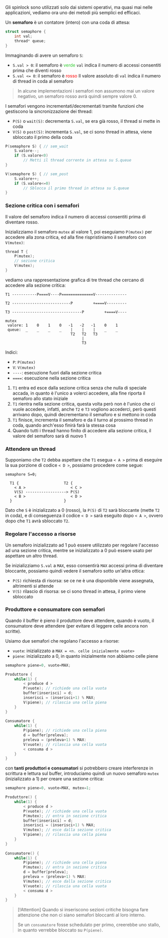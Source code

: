 Gli spinlock sono utilizzati solo dai sistemi operativi, ma quasi mai nelle applicazioni, vediamo ora uno dei metodi più semplici ed efficaci.

Un **semaforo** è un contatore (intero) con una coda di attesa:
```c
struct semaphore {
	int val;
	thread* queue; 
}
```

Immaginando di avere un semaforo `S`:
- `S.val > 0`: il semaforo è <span style="color:#32CD32">verde</span>
	`val` indica il numero di accessi consentiti prima che diventi rosso
- `S.val <= 0`: il semaforo è <span style="color:#ff0000">rosso</span>
	Il valore assoluto di `val` indica il numero di thread in coda al semaforo

>In alcune implementazioni i semafori non assumono mai un valore negativo, un semaforo rosso avrà quindi sempre valore $0$.

I semafori vengono incrementati/decrementati tramite funzioni che gestiscono la sincronizzazione dei thread:
- `P(S)` o `wait(S)`: decrementa `S.val`, se era già rosso, il thread si mette in coda
- `V(S)` o `post(S)`: incrementa `S.val`, se ci sono thread in attesa, viene sbloccato il primo della coda

```c
P(semaphore S) { // sem_wait
	S.valore--;
	if (S.valore<0)
	    // Metti il thread corrente in attesa su S.queue
}

V(semaphore S) { // sem_post
	S.valore++;
	if (S.valore<=0)
	    // Sblocca il primo thread in attesa su S.queue
}
```

### Sezione critica con i semafori
Il valore del semaforo indica il numero di accessi consentiti prima di diventare rosso.

Inizializziamo il semaforo `mutex` al valore $1$, poi eseguiamo `P(mutex)` per accedere alla zona critica, ed alla fine rispristiniamo il semaforo con `V(mutex)`:
```c
thread T {
	P(mutex);
	// sezione critica
	V(mutex);
}
```

vediamo una rappresentazione grafica di tre thread che cercano di accedere alla sezione critica:
```
T1 -----------P====V----P==============V--------------

T2 --------------------------P         +====V---------

T3 -------------------------------P         +====V----

mutex
 valore: 1    0    1    0   -1   -2   -1    0    1  
 queue:  _    _    _    _    |    |    |    _    _  
                             T2   T2   T3  
                                  |  
                                  T3 
```

Indici:
- `P`: `P(mutex)`
- `V`: `V(mutex)`
- `----`: esecuzione fuori dalla sezione critica
- `====`: esecuzione nella sezione critica

1. `T1` entra ed esce dalla sezione critica senza che nulla di speciale accada, in quanto è l'unico a volerci accedere, alla fine riporta il semaforo allo stato iniziale
2. `T1` rientra nella sezione critica, questa volta però non è l'unico che ci vuole accedere, infatti, anche `T2` e `T3` vogliono accederci, però questi arrivano dopo, quindi decrementano il semaforo e si mettono in coda
3. `T1` finisce, incrementa il semaforo e da il turno al prossimo thread in coda, quando anch'esso finirà farà la stessa cosa
4. Quando tutti i thread hanno finito di accedere alla sezione critica, il valore del semaforo sarà di nuovo $1$

### Attendere un thread
Supponiamo che `T2` debba aspettare che `T1` esegua `< A >` prima di eseguire la sua porzione di codice `< D >`, possiamo procedere come segue:
```
semaphore S=0;

  T1 {                    T2 {
    < A >                    < C >
    V(S) ------------------> P(S)
    < B >                    < D >
  }                       }
```

Dato che `S` è inizializzato a $0$ (rosso), la `P(S)` di `T2` sarà bloccante (mette `T2` in coda), e di conseguenza il codice `< D >` sarà eseguito dopo `< A >`, ovvero dopo che `T1` avrà sbloccato `T2`.

### Regolare l'accesso a risorse
Un semaforo inizializzato ad $1$ può essere utilizzato per regolare l'accesso ad una sezione critica, mentre se inizializzato a $0$ può essere usato per aspettare un altro thread.

Se inizializziamo `S.val` a `MAX`, esso consentirà `MAX` accessi prima di diventare bloccante, possiamo quindi vedere il semaforo sotto un'altra ottica:
- `P(S)` richiesta di risorsa: se ce ne è una disponibile viene assegnata, altrimenti si attende
- `V(S)` rilascio di risorsa: se ci sono thread in attesa, il primo viene sbloccato

### Produttore e consumatore con semafori
Quando il buffer è pieno il produttore deve attendere, quando è vuoto, il consumatore deve attendere (per evitare di leggere celle ancora non scritte).

Usiamo due semafori che regolano l'accesso a risorse:
- `vuote`: inizializzato a `MAX = <n. celle inizialmente vuote>`
- `piene`: inizializzato a $0$, in quanto inizialmente non abbiamo celle piene

```c
semaphore piene=0, vuote=MAX;

Produttore {
	while(1) {
	    < produce d >
	    P(vuote); // richiede una cella vuota
	    buffer[inserisci] = d;
	    inserisci = (inserisci+1) % MAX;
	    V(piene); // rilascia una cella piena
	}
}
 
Consumatore {
	while(1) {
		P(piene); // richiede una cella piena
	    d = buffer[preleva];
	    preleva = (preleva+1) % MAX:
	    V(vuote); // rilascia una cella vuota
	    < consuma d >
	}
}
```

con **tanti produttori e consumatori** si potrebbero creare interferenze in scrittura e lettura sul buffer, introduciamo quindi un nuovo semaforo `mutex` (inizializzato a $1$) per creare una sezione critica:
```c
semaphore piene=0, vuote=MAX, mutex=1;

Produttore() {
	while(1) {
	    < produce d >
	    P(vuote); // richiede una cella vuota
	    P(mutex); // entra in sezione critica
	    buffer[inserisci] = d;
	    inserisci = (inserisci+1) % MAX;
	    V(mutex); // esce dalla sezione critica
	    V(piene); // rilascia una cella piena
	}
}
 
Consumatore() {
	while(1) {
	    P(piene); // richiede una cella piena
	    P(mutex); // entra in sezione critica
	    d = buffer[preleva];
	    preleva = (preleva+1) % MAX:
	    V(mutex); // esce dalla sezione critica
	    V(vuote); // rilascia una cella vuota
	    < consuma d >
	}
}
```

>[!Attention]
>Quando si inseriscono sezioni critiche bisogna fare attenzione che non ci siano semafori bloccanti al loro interno.
>
>Se un `consumatore` fosse schedulato per primo, creerebbe uno stallo, in quanto verrebbe bloccato su `P(piene)`.


